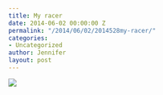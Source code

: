 ```yaml
---
title: My racer
date: 2014-06-02 00:00:00 Z
permalink: "/2014/06/02/2014528my-racer/"
categories:
- Uncategorized
author: Jennifer
layout: post
---
```


![](/teamelam/assets/images/My-racer/iphone-20140528215746-0.jpg)
